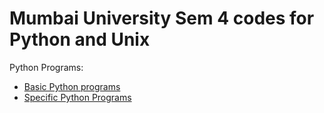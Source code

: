 # Mumbai University Sem 4 codes for Python and Unix

Python Programs:
 * [Basic Python programs](https://github.com/meetalik8/sem4/tree/main/python)
 * [Specific Python Programs](https://github.com/meetalik8/sem4/tree/main/QB)
